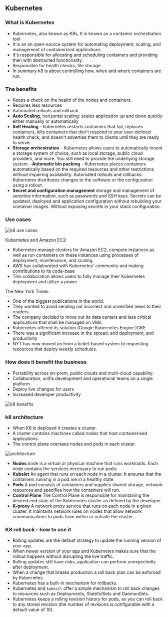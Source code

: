 ## Kubernetes
### What is Kubernetes
- Kubernetes, also known as K8s, It is known as a container orchestration tool
- It is an an open-source system for automating deployment, scaling, and management of containerized applications
- It's responsible for allocating and scheduling containers and providing then with abstracted functionality.
- Responsible for health checks, file storage
- In summary k8 is about controlling how, when and where containers are run.
  
### The benefits
- Keeps a check on the health of the nodes and containers.
- Requires less resources
- Automated rollouts and rollback
- **Auto Scaling**, horizontal scaling: scales application up and down quickly either manually or automatically
- **Self Healing** - kubernetes restarts containers that fail, replaces containers, kills containers that don't respond to your user-defined health check, and doesn't advertise them to clients until they are ready to serve.
- **Storage orchestration** - Kubernetes allows users to automatically mount a storage system of choice, such as local storage, public cloud providers, and more. You still need to provide the underlying storage system.
-**Automatic bin packing** - Kubernetes places containers automatically based on the required resources and other restrictions without impairing availability. Automated rollouts and rollbacks: Kubernetes distributes changes to the software or the configuration using a rollout.
- **Secret and configuration management** storage and management of sensitive information, such as passwords and SSH keys. Secrets can be updated, deployed and application configuration without rebuilding your container images. Without exposing secrets in your stack configuration.




### Use cases
![k8 use cases](https://user-images.githubusercontent.com/98215575/156419629-672a7567-6a83-4651-a040-9f9422ed9ed9.jpg)

Kubernetes and Amazon EC2: 
- Kubernetes manage clusters for Amazon EC2, compute instances as well as run containers on these instances using processes of deployment, maintenance, and scaling.
- AWS has collaborated with Kubernetes’ community and making contributions to its code-base 
- This collaboration allows users to fully manage their Kubernetes deployment and utilize a power

The New York Times:
- One of the biggest publications in the world.
- They wanted to avoid sending out incorrect and unverified news to their readers. 
- The company decided to move out its data centers and less critical applications that shall be managed on VMs.
- Kubernetes offered its solution (Google Kubernetes Engine )GKE
- There was a significant increase in the spread, and deployment, and productivity
- NYT has now moved on from a ticket-based system to requesting resources that deploy weekly schedules.

### How does it benefit the business
- Portability across on-prem, public clouds and multi-cloud capability.
- Collaboration, unifis development and operational teams on a single platform.
- Deploy live changes for users
- Increased developer productivity


![k8 benefits](https://user-images.githubusercontent.com/98215575/156419278-7f283df7-258d-4f8e-bdd0-601a89aad016.png)



### k8 architecture 
- When K8 is deployed it creates a cluster. 
- A cluster contains machines called nodes that host containerised applications.
- The control plane oversees nodes and pods in each cluster.

![architecture](https://user-images.githubusercontent.com/98215575/156420651-a5cb6978-305d-42d5-8953-1b9a3b454d61.png)


- **Nodes**:node is a virtual or physical machine that runs workloads. Each node contains the services necessary to run pods:
- **Kubelet**	An agent that runs on each node in a cluster. It ensures that the containers running in a pod are in a healthy state.
- **Pods**	A pod consists of containers and supplies shared storage, network resources and specifies how the containers will run.
- **Control Plane**	The Control Plane is responsible for maintaining the desired end state of the Kubernetes cluster as defined by the developer.
- **K-proxy**	A network proxy service that runs on each node in a given cluster. It maintains network rules on nodes that allow network communications to pods from within or outside the cluster.



### K8 roll back - how to use it
- Rolling updates are the default strategy to update the running version of your app.
- When newer version of your app and Kubernetes makes sure that the rollout happens without disrupting the live traffic.
- Rolling updates still have risks, application can perform unexpectedly after deployment.
- When a change that breaks production a roll back plan can be enforced by Kubernetes.
- Kubernetes has a built-in mechanism for rollbacks.
- Kubernetes and `kubectl` offer a simple mechanism to roll back changes to resources such as Deployments, StatefulSets and DaemonSets.
- Kubernetes keeps a rolling revision history for pods, so you can roll back to any stored revision (the number of revisions is configurable with a default value of 10).